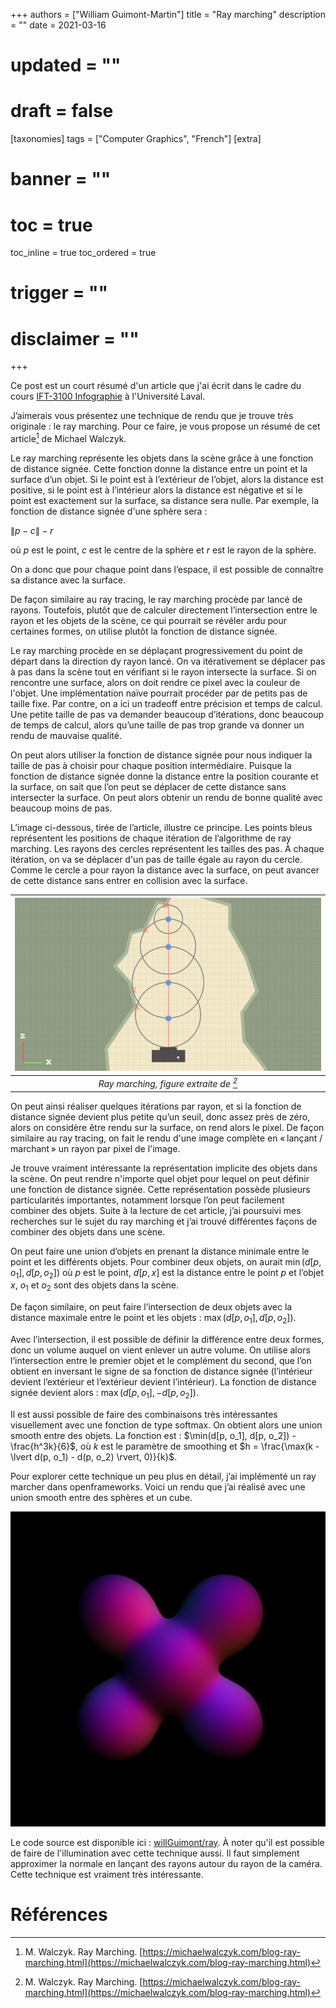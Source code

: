 +++
authors = ["William Guimont-Martin"]
title = "Ray marching"
description = ""
date = 2021-03-16
# updated = ""
# draft = false
[taxonomies]
tags = ["Computer Graphics", "French"]
[extra]
# banner = ""
# toc = true
toc_inline = true
toc_ordered = true
# trigger = ""
# disclaimer = ""
+++

Ce post est un court résumé d'un article que j'ai écrit dans le cadre du cours [IFT-3100 Infographie](https://www.ulaval.ca/les-etudes/cours/repertoire/detailsCours/ift-3100-infographie.html) à l'Université Laval.

J’aimerais vous présentez une technique de rendu que je trouve très originale : le ray marching. Pour ce faire, je vous propose un résumé de cet article[^walczyk] de Michael Walczyk.

Le ray marching représente les objets dans la scène grâce à une fonction de distance signée. Cette fonction donne la distance entre un point et la surface d’un objet. Si le point est à l’extérieur de l’objet, alors la distance est positive, si le point est à l’intérieur alors la distance est négative et si le point est exactement sur la surface, sa distance sera nulle. Par exemple, la fonction de distance signée d'une sphère sera :

$\lVert p - c \rVert - r$

où $p$ est le point, $c$ est le centre de la sphère et $r$ est le rayon de la sphère.

On a donc que pour chaque point dans l’espace, il est possible de connaître sa distance avec la surface.

De façon similaire au ray tracing, le ray marching procède par lancé de rayons. Toutefois, plutôt que de calculer directement l’intersection entre le rayon et les objets de la scène, ce qui pourrait se révéler ardu pour certaines formes, on utilise plutôt la fonction de distance signée.

Le ray marching procède en se déplaçant progressivement du point de départ dans la direction dy rayon lancé. On va itérativement se déplacer pas à pas dans la scène tout en vérifiant si le rayon intersecte la surface. Si on rencontre une surface, alors on doit rendre ce pixel avec la couleur de l'objet. Une implémentation naïve pourrait procéder par de petits pas de taille fixe. Par contre, on a ici un tradeoff entre précision et temps de calcul. Une petite taille de pas va demander beaucoup d’itérations, donc beaucoup de temps de calcul, alors qu’une taille de pas trop grande va donner un rendu de mauvaise qualité.

On peut alors utiliser la fonction de distance signée pour nous indiquer la taille de pas à choisir pour chaque position intermédiaire. Puisque la fonction de distance signée donne la distance entre la position courante et la surface, on sait que l’on peut se déplacer de cette distance sans intersecter la surface. On peut alors obtenir un rendu de bonne qualité avec beaucoup moins de pas.

L’image ci-dessous, tirée de l’article, illustre ce principe. Les points bleus représentent les positions de chaque itération de l’algorithme de ray marching. Les rayons des cercles représentent les tailles des pas. À chaque itération, on va se déplacer d'un pas de taille égale au rayon du cercle. Comme le cercle a pour rayon la distance avec la surface, on peut avancer de cette distance sans entrer en collision avec la surface.

| ![Figure](/assets/images/ray_marching/sphere-tracing.png)| 
|:--:| 
| *Ray marching, figure extraite de [^walczyk]* |

On peut ainsi réaliser quelques itérations par rayon, et si la fonction de distance signée devient plus petite qu’un seuil, donc assez près de zéro, alors on considère être rendu sur la surface, on rend alors le pixel. De façon similaire au ray tracing, on fait le rendu d'une image complète en « lançant / marchant » un rayon par pixel de l'image.

Je trouve vraiment intéressante la représentation implicite des objets dans la scène. On peut rendre n'importe quel objet pour lequel on peut définir une fonction de distance signée. Cette représentation possède plusieurs particularités importantes, notamment lorsque l’on peut facilement combiner des objets. Suite à la lecture de cet article, j’ai poursuivi mes recherches sur le sujet du ray marching et j’ai trouvé différentes façons de combiner des objets dans une scène.

On peut faire une union d’objets en prenant la distance minimale entre le point et les différents objets. Pour combiner deux objets, on aurait $\min(d[p, o_1], d[p, o_2])$ où $p$ est le point, $d[p, x]$ est la distance entre le point $p$ et l’objet $x$, $o_1$ et $o_2$ sont des objets dans la scène.

De façon similaire, on peut faire l’intersection de deux objets avec la distance maximale entre le point et les objets : $\max(d[p, o_1], d[p, o_2])$.

Avec l’intersection, il est possible de définir la différence entre deux formes, donc un volume auquel on vient enlever un autre volume. On utilise alors l’intersection entre le premier objet et le complément du second, que l’on obtient en inversant le signe de sa fonction de distance signée (l’intérieur devient l’extérieur et l’extérieur devient l’intérieur). La fonction de distance signée devient alors : $\max(d[p, o_1], -d[p, o_2])$.

Il est aussi possible de faire des combinaisons très intéressantes visuellement avec une fonction de type softmax. On obtient alors une union smooth entre des objets. La fonction est : $\min(d[p, o_1], d[p, o_2]) - \frac{h^3k}{6}$, où $k$ est le paramètre de smoothing et $h = \frac{\max(k - \lvert d(p, o_1) - d(p, o_2) \rvert, 0)}{k}$.

Pour explorer cette technique un peu plus en détail, j’ai implémenté un ray marcher dans openframeworks. Voici un rendu que j’ai réalisé avec une union smooth entre des sphères et un cube. 

![Figure](/assets/images/ray_marching/screenshot.png)

Le code source est disponible ici : [willGuimont/ray](https://github.com/willGuimont/ray). À noter qu'il est possible de faire de l'illumination avec cette technique aussi. Il faut simplement approximer la normale en lançant des rayons autour du rayon de la caméra. Cette technique est vraiment très intéressante.

# Références
[^walczyk]: M. Walczyk. Ray Marching. [https://michaelwalczyk.com/blog-ray-marching.html](https://michaelwalczyk.com/blog-ray-marching.html)